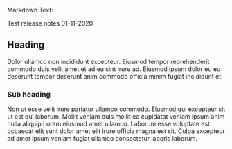 Markdown Text:

Test release notes  01-11-2020

## Heading

Dolor ullamco non incididunt excepteur. Eiusmod tempor reprehenderit commodo duis velit amet et ad eu sint irure ad. Eiusmod ipsum dolor eu eu deserunt tempor deserunt anim commodo officia minim fugiat incididunt et.

### Sub heading

Non ut esse velit irure pariatur ullamco commodo. Eiusmod qui excepteur sit ut est qui laborum. Mollit veniam duis mollit ea cupidatat veniam ipsum anim nulla aliquip Lorem eiusmod amet ullamco. Laborum esse voluptate est occaecat elit sunt dolor amet elit irure officia magna est sit. Culpa excepteur ad amet ipsum veniam fugiat ullamco consectetur laboris laborum.